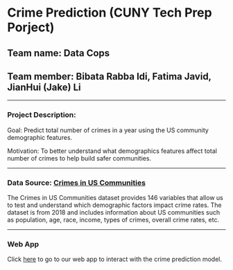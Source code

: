 # Crime Prediction (CUNY Tech Prep Porject)

## Team name: Data Cops
## Team member: Bibata Rabba Idi, Fatima Javid, JianHui (Jake) Li

---

### Project Description:
Goal: Predict total number of crimes in a year using the US community demographic features.

Motivation: To better understand what demographics features affect total number of crimes to help build safer communities. 

---

### Data Source: [Crimes in US Communities](https://www.kaggle.com/datasets/michaelbryantds/crimedata)

The Crimes in US Communities dataset provides 146 variables that allow us to test and understand which demographic factors impact crime rates. The dataset is from 2018 and includes information about US communities such as population, age, race, income, types of crimes, overall crime rates, etc.

---

### Web App

Click [here](https://fatimajavid-crimepredictionapp-homepage-lp2yy9.streamlit.app/) to go to our web app to interact with the crime prediction model.
